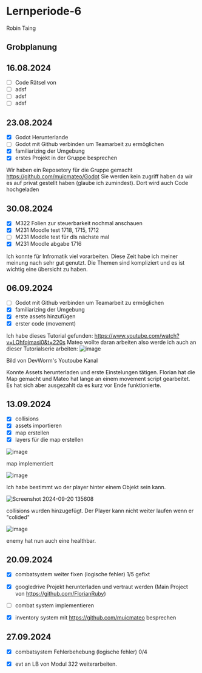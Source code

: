 # Lernperiode-6

Robin Taing

## Grobplanung

## 16.08.2024
- [ ] Code Rätsel von
- [ ] adsf
- [ ] adsf
- [ ] adsf

## 23.08.2024
- [x] Godot Herunterlande
- [ ] Godot mit Github verbinden um Teamarbeit zu ermöglichen
- [x] familiarizing der Umgebung
- [x] erstes Projekt in der Gruppe besprechen

Wir haben ein Reposetory für die Gruppe gemacht https://github.com/muicmateo/Godot Sie werden kein zugriff haben da wir es auf privat gestellt haben (glaube ich zumindest). Dort wird auch Code hochgeladen

## 30.08.2024
- [x] M322 Folien zur steuerbarkeit nochmal anschauen
- [x] M231 Moodle test 1718, 1715, 1712
- [ ] M231 Moddle test für dls nächste mal
- [x] M231 Moodle abgabe 1716

Ich konnte für Infromatik viel vorarbeiten. Diese Zeit habe ich meiner meinung nach sehr gut genutzt. Die Themen sind kompliziert und es ist wichtig eine übersicht zu haben.

## 06.09.2024
- [ ] Godot mit Github verbinden um Teamarbeit zu ermöglichen
- [x] familiarizing der Umgebung
- [x] erste assets hinzufügen
- [x] erster code (movement)

Ich habe dieses Tutorial gefunden: https://www.youtube.com/watch?v=LOhfqjmasi0&t=220s 
Mateo wollte daran arbeiten also werde ich auch an dieser Tutorialserie arbeiten: ![image](https://github.com/user-attachments/assets/a66424c3-9305-4e05-9c65-6032e58a3b90)

Bild von DevWorm's Youtoube Kanal

Konnte Assets herunterladen und erste Einstelungen tätigen. Florian hat die Map gemacht und Mateo hat lange an einem movement script gearbeitet. Es hat sich aber ausgezahlt da es kurz vor Ende funktionierte.

## 13.09.2024 
- [x] collisions
- [x] assets importieren
- [x] map erstellen
- [x] layers für die map erstellen

![image](https://github.com/user-attachments/assets/f789bd50-bb45-4019-955c-2120f6411cdd)

map implementiert


![image](https://github.com/user-attachments/assets/59fdc909-83ca-4a2a-a0f7-b53fce996c46)

Ich habe bestimmt wo der player hinter einem Objekt sein kann.

![Screenshot 2024-09-20 135608](https://github.com/user-attachments/assets/718b9122-f07a-4e94-b123-ac112e35326a)

collisions wurden hinzugefügt. Der Player kann nicht weiter laufen wenn er "colided"

![image](https://github.com/user-attachments/assets/1972894e-8c34-49aa-835f-000bd7cc0b25)

enemy hat nun auch eine healthbar.

## 20.09.2024

- [x] combatsystem weiter fixen (logische fehler) 1/5 gefixt
- [x] googledrive Projekt herunterladen und vertraut werden (Main Project von https://github.com/FlorianRuby)
- [ ] combat system implementieren
- [x] inventory system mit https://github.com/muicmateo besprechen


## 27.09.2024

- [x] combatsystem Fehlerbehebung (logische fehler) 0/4
- [x] evt an LB von Modul 322 weiterarbeiten.








